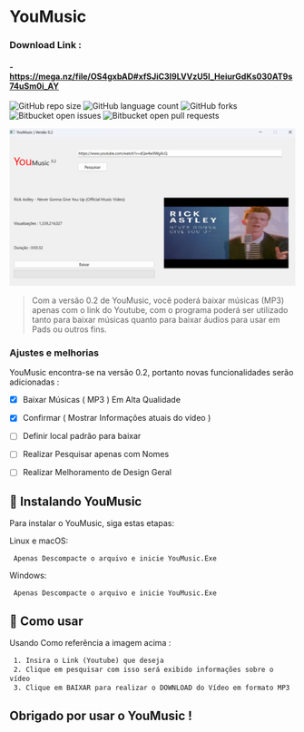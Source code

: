 # YouMusic

### Download Link : 

#### - https://mega.nz/file/OS4gxbAD#xfSJiC3I9LVVzU5I_HeiurGdKs030AT9s74uSm0i_AY

![GitHub repo size](https://img.shields.io/github/repo-size/iuricode/README-template?style=for-the-badge)
![GitHub language count](https://img.shields.io/github/languages/count/iuricode/README-template?style=for-the-badge)
![GitHub forks](https://img.shields.io/github/forks/iuricode/README-template?style=for-the-badge)
![Bitbucket open issues](https://img.shields.io/bitbucket/issues/iuricode/README-template?style=for-the-badge)
![Bitbucket open pull requests](https://img.shields.io/bitbucket/pr-raw/iuricode/README-template?style=for-the-badge)

<img src="img_base.png" alt="YouMusic">

> Com a versão 0.2 de YouMusic, você poderá baixar músicas (MP3) apenas com o link do Youtube, com o programa poderá ser utilizado tanto para baixar músicas quanto
para baixar áudios para usar em Pads ou outros fins.

### Ajustes e melhorias

YouMusic encontra-se na versão 0.2, portanto novas funcionalidades serão adicionadas :

- [x] Baixar Músicas ( MP3 ) Em Alta Qualidade
- [x] Confirmar ( Mostrar Informações atuais do vídeo )
- [ ] Definir local padrão para baixar
- [ ] Realizar Pesquisar apenas com Nomes
- [ ] Realizar Melhoramento de Design Geral


## 🚀 Instalando YouMusic

Para instalar o YouMusic, siga estas etapas:

Linux e macOS:
```
 Apenas Descompacte o arquivo e inicie YouMusic.Exe
```

Windows:
```
 Apenas Descompacte o arquivo e inicie YouMusic.Exe
```

## 🤔 Como usar

Usando Como referência a imagem acima : 

```
 1. Insira o Link (Youtube) que deseja
 2. Clique em pesquisar com isso será exibido informações sobre o vídeo
 3. Clique em BAIXAR para realizar o DOWNLOAD do Vídeo em formato MP3
```

## Obrigado por usar o YouMusic !
